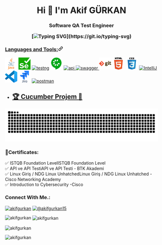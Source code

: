 <h1 align="center">Hi 👋 I'm Akif GÜRKAN </h1>    
 <h3 align="center">Software QA Test Engineer <br>


[![Typing SVG](https://readme-typing-svg.herokuapp.com?font=comfortaa&color=01eaea&size=24&width=500&lines=Herkese+Merhaba..+👋Ben+Akif+GÜRKAN+👋;Software+QA+Test+Engineer;SoftWare+Test+Automation+Engineer;)](https://git.io/typing-svg)
  </h3>

<h3 align="left" tabindex="-1" id="user-content-languages-and-tools" dir="auto"><a class="heading-link" href="#languages-and-tools">Languages and Tools:<svg class="octicon octicon-link" viewBox="0 0 16 16" version="1.1" width="16" height="16" aria-hidden="true"><path d="m7.775 3.275 1.25-1.25a3.5 3.5 0 1 1 4.95 4.95l-2.5 2.5a3.5 3.5 0 0 1-4.95 0 .751.751 0 0 1 .018-1.042.751.751 0 0 1 1.042-.018 1.998 1.998 0 0 0 2.83 0l2.5-2.5a2.002 2.002 0 0 0-2.83-2.83l-1.25 1.25a.751.751 0 0 1-1.042-.018.751.751 0 0 1-.018-1.042Zm-4.69 9.64a1.998 1.998 0 0 0 2.83 0l1.25-1.25a.751.751 0 0 1 1.042.018.751.751 0 0 1 .018 1.042l-1.25 1.25a3.5 3.5 0 1 1-4.95-4.95l2.5-2.5a3.5 3.5 0 0 1 4.95 0 .751.751 0 0 1-.018 1.042.751.751 0 0 1-1.042.018 1.998 1.998 0 0 0-2.83 0l-2.5 2.5a1.998 1.998 0 0 0 0 2.83Z"></path></svg></a></h3>
<p dir="auto"><a href="https://www.java.com/" rel="nofollow"><img height="40" width="40" src="https://raw.githubusercontent.com/github/explore/5b3600551e122a3277c2c5368af2ad5725ffa9a1/topics/java/java.png" style="max-width: 100%;"></a>
<a href="https://www.selenium.dev/" rel="nofollow"><img height="40" width="40" src="https://raw.githubusercontent.com/github/explore/5b3600551e122a3277c2c5368af2ad5725ffa9a1/topics/selenium/selenium.png" style="max-width: 100%;"></a>
<a href="https://testng.org/doc/" rel="nofollow"></a><a href="https://testng.org/doc/" rel="nofollow"><img src="https://camo.githubusercontent.com/c2ee76a6a7c7a90255d20239a45e72a3cd9e13e865de3189cb16c473d2e356f0/68747470733a2f2f626c6f67732e70657266696369656e742e636f6d2f66696c65732f323031342f30382f546573744e472e706e67" alt="testng" width="40" height="40" data-canonical-src="https://blogs.perficient.com/files/2014/08/TestNG.png" style="max-width: 100%;"></a>
<a target="_blank" rel="noopener noreferrer" href="https://github.com/devicons/devicon/blob/master/icons/cucumber/cucumber-plain.svg"><img src="https://github.com/devicons/devicon/raw/master/icons/cucumber/cucumber-plain.svg" title="Cucumber" alt="Cucumber" width="40" height="40" style="max-width: 100%;"></a>
<a href="https://www.api.com" rel="nofollow"> <img src="https://camo.githubusercontent.com/f496973ca72e4fb68a68b88ba413dbf3dd96e3f919b39304f316d858ecaddd64/68747470733a2f2f656e637279707465642d74626e302e677374617469632e636f6d2f696d616765733f713d74626e3a414e6439476351467073774b716c776578315574594f48543663574956734a3364516645675f5f6c465126757371703d434155" alt="api" width="40" height="40" data-canonical-src="https://encrypted-tbn0.gstatic.com/images?q=tbn:ANd9GcQFpswKqlwex1UtYOHT6cWIVsJ3dQfEg__lFQ&amp;usqp=CAU" style="max-width: 100%;"> </a>
<a href="https://swagger.io/" rel="nofollow"> <img src="https://camo.githubusercontent.com/ce237685dd06bf8cca46f7450d25664ee8bad28b87c38cabc6d45dd4af78c793/68747470733a2f2f656e637279707465642d74626e302e677374617469632e636f6d2f696d616765733f713d74626e3a414e6439476354322d7148686b5536354f67526b61784668317652463479634466554f7a6e6a7337634575356158624d77574359704e554d4e506644634c39466f783061335f6d6274415926757371703d434155" alt="swagger" width="40" height="40" data-canonical-src="https://encrypted-tbn0.gstatic.com/images?q=tbn:ANd9GcT2-qHhkU65OgRkaxFh1vRF4ycDfUOznjs7cEu5aXbMwWCYpNUMNPfDcL9Fox0a3_mbtAY&amp;usqp=CAU" style="max-width: 100%;"> </a>
<a target="_blank" rel="noopener noreferrer nofollow" href="https://raw.githubusercontent.com/github/explore/5b3600551e122a3277c2c5368af2ad5725ffa9a1/topics/git/git.png"><img height="40" width="40" src="https://raw.githubusercontent.com/github/explore/5b3600551e122a3277c2c5368af2ad5725ffa9a1/topics/git/git.png" style="max-width: 100%;"></a>
<a href="https://www.w3schools.com/html/" rel="nofollow"><img height="40" width="40" src="https://raw.githubusercontent.com/github/explore/5b3600551e122a3277c2c5368af2ad5725ffa9a1/topics/html/html.png" style="max-width: 100%;"></a>
<a target="_blank" rel="noopener noreferrer nofollow" href="https://raw.githubusercontent.com/devicons/devicon/master/icons/css3/css3-original-wordmark.svg"><img src="https://raw.githubusercontent.com/devicons/devicon/master/icons/css3/css3-original-wordmark.svg" alt="css3" width="40" height="40" style="max-width: 100%;"></a>
<a href="https://www.jetbrains.com/idea/download/#section=windows" rel="nofollow"></a><a href="https://www.jetbrains.com/idea/features/" rel="nofollow"> <img src="https://camo.githubusercontent.com/cf705930af85e53ca8f11853f2e6651449dd403d299d06388f8caf76959f1e1a/68747470733a2f2f656e637279707465642d74626e302e677374617469632e636f6d2f696d616765733f713d74626e3a414e6439476351616c4b4677564464304837587838486171574262556d445264726778556f696347425a433065497a54737777375365762d7953584a33696e395564763252394352336c6f26757371703d434155" alt="IntelliJ" width="40" height="40" data-canonical-src="https://encrypted-tbn0.gstatic.com/images?q=tbn:ANd9GcQalKFwVDd0H7Xx8HaqWBbUmDRdrgxUoicGBZC0eIzTsww7Sev-ySXJ3in9Udv2R9CR3lo&amp;usqp=CAU" style="max-width: 100%;"> </a>
<a href="https://code.visualstudio.com/" rel="nofollow"><img width="40" src="https://raw.githubusercontent.com/github/explore/80688e429a7d4ef2fca1e82350fe8e3517d3494d/topics/visual-studio-code/visual-studio-code.png" style="max-width: 100%;"></a>
<a target="_blank" rel="noopener noreferrer" href="https://github.com/devicons/devicon/blob/master/icons/jira/jira-original-wordmark.svg"><img src="https://github.com/devicons/devicon/raw/master/icons/jira/jira-original-wordmark.svg" title="Jira" alt="Jira" width="40" height="40" style="max-width: 100%;"></a>
<a href="https://postman.com" rel="nofollow"> <img src="https://camo.githubusercontent.com/93b32389bf746009ca2370de7fe06c3b5146f4c99d99df65994f9ced0ba41685/68747470733a2f2f7777772e766563746f726c6f676f2e7a6f6e652f6c6f676f732f676574706f73746d616e2f676574706f73746d616e2d69636f6e2e737667" alt="postman" width="40" height="40" data-canonical-src="https://www.vectorlogo.zone/logos/getpostman/getpostman-icon.svg" style="max-width: 100%;"> </a></p>



- <h2><a href="https://github.com/akifgurkan/akifgurkan-Team116_Cucumber_Projem" >🏆 Cucumber Projem 🔭</a> </h2>



<p dir="auto"><a target="_blank" rel="noopener noreferrer" href="https://github.com/BEPb/BEPb/raw/output/github-contribution-grid-snake.svg"><img src="https://github.com/BEPb/BEPb/raw/output/github-contribution-grid-snake.svg" alt="" style="max-width: 100%;"></a></p>



<h3 align="left"> 📜Certificates:</h3>
✅ ISTQB Foundation LevelISTQB Foundation Level <br>
✅ API ve API TestiAPI ve API Testi - BTK Akademi <br>
✅ Linux Giriş / NDG Linux UnhatchedLinux Giriş / NDG Linux Unhatched -Cisco Networking Academy <br>
✅ Introduction to Cybersecurity -Cisco <br>






<h3 align="left">Connect With Me.:</h3>
<p align="left">
<a href="https://linkedin.com/in/akifgurkan" target="blank"><img align="center" src="https://raw.githubusercontent.com/rahuldkjain/github-profile-readme-generator/master/src/images/icons/Social/linked-in-alt.svg" alt="akifgurkan" height="30" width="40" /></a>
<a href="https://medium.com/@akifgurkan15" target="blank"><img align="center" src="https://raw.githubusercontent.com/rahuldkjain/github-profile-readme-generator/master/src/images/icons/Social/medium.svg" alt="@akifgurkan15" height="30" width="40" /></a>
</p>


<p><img align="left" src="https://github-readme-stats.vercel.app/api/top-langs?username=akifgurkan&show_icons=true&locale=en&layout=compact" alt="akifgurkan" /></p>

<p>&nbsp;<img align="center" src="https://github-readme-stats.vercel.app/api?username=akifgurkan&show_icons=true&locale=en" alt="akifgurkan" /></p>

<p><img align="center" src="https://github-readme-streak-stats.herokuapp.com/?user=akifgurkan&" alt="akifgurkan" /></p>

<p align="left"> <img src="https://komarev.com/ghpvc/?username=akifgurkan&label=Profile%20views&color=0e75b6&style=flat" alt="akifgurkan" /> </p>

